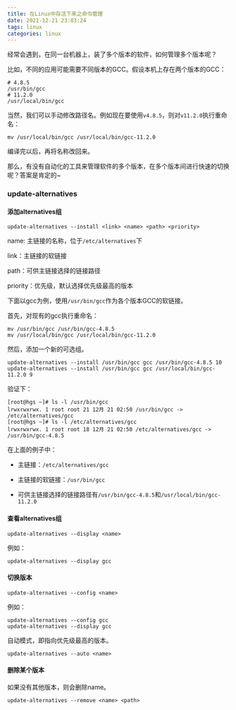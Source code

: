 ```yaml
---
title: 在Linux中存活下来之命令管理
date: 2021-12-21 23:03:24
tags: linux
categories: linux
---
```


经常会遇到，在同一台机器上，装了多个版本的软件，如何管理多个版本呢？

比如，不同的应用可能需要不同版本的GCC。假设本机上存在两个版本的GCC：

```shell
# 4.8.5
/usr/bin/gcc
# 11.2.0
/usr/local/bin/gcc
```

当然，我们可以手动修改路径名。例如现在要使用`v4.8.5`，则对`v11.2.0`执行重命名：

```shell
mv /usr/local/bin/gcc /usr/local/bin/gcc-11.2.0
```

编译完以后，再将名称改回来。

那么，有没有自动化的工具来管理软件的多个版本，在多个版本间进行快速的切换呢？答案是肯定的~

<!--more-->

### update-alternatives

#### 添加alternatives组

```shell
update-alternatives --install <link> <name> <path> <priority>
```

name: 主链接的名称，位于`/etc/alternatives`下

link：主链接的软链接

path：可供主链接选择的链接路径

priority：优先级，默认选择优先级最高的版本

下面以gcc为例，使用`/usr/bin/gcc`作为各个版本GCC的软链接。

首先，对现有的gcc执行重命名：

```shell
mv /usr/bin/gcc /usr/bin/gcc-4.8.5
mv /usr/local/bin/gcc /usr/local/bin/gcc-11.2.0
```

然后，添加一个新的可选组。

```shell
update-alternatives --install /usr/bin/gcc gcc /usr/bin/gcc-4.8.5 10
update-alternatives --install /usr/bin/gcc gcc /usr/local/bin/gcc-11.2.0 9
```

验证下：

```shell
[root@hgs ~]# ls -l /usr/bin/gcc
lrwxrwxrwx. 1 root root 21 12月 21 02:50 /usr/bin/gcc -> /etc/alternatives/gcc
[root@hgs ~]# ls -l /etc/alternatives/gcc
lrwxrwxrwx. 1 root root 18 12月 21 02:50 /etc/alternatives/gcc -> /usr/bin/gcc-4.8.5
```

在上面的例子中：

* 主链接：`/etc/alternatives/gcc`

* 主链接的软链接：`/usr/bin/gcc`

* 可供主链接选择的链接路径有`/usr/bin/gcc-4.8.5`和`/usr/local/bin/gcc-11.2.0`

#### 查看alternatives组

```shell
update-alternatives --display <name>
```

例如：

```shell
update-alternatives --display gcc
```

#### 切换版本

```shell
update-alternatives --config <name>
```

例如：

```shell
update-alternatives --config gcc
update-alternatives --display gcc
```

自动模式，即指向优先级最高的版本。

```shell
update-alternatives --auto <name>
```

#### 删除某个版本

如果没有其他版本，则会删除name。

```shell
update-alternatives --remove <name> <path>
```

